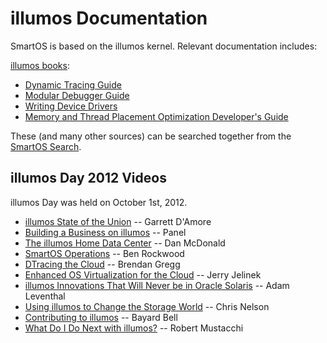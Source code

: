 # illumos Documentation

SmartOS is based on the illumos kernel. Relevant documentation includes:

[illumos books](http://illumos.org/books/):

- [Dynamic Tracing Guide](http://illumos.org/books/dtrace/)
- [Modular Debugger Guide](http://illumos.org/books/mdb/)
- [Writing Device Drivers](http://illumos.org/books/wdd/)
- [Memory and Thread Placement Optimization Developer's
    Guide](http://illumos.org/books/lgrps/)

These (and many other sources) can be searched together from the
[SmartOS Search](http://smartos.org/search/).

## illumos Day 2012 Videos

illumos Day was held on October 1st, 2012.

- [illumos State of the Union][illumos-day-01] -- Garrett D'Amore
- [Building a Business on illumos][illumos-day-02] -- Panel
- [The illumos Home Data Center][illumos-day-03] -- Dan McDonald
- [SmartOS Operations][illumos-day-04] -- Ben Rockwood
- [DTracing the Cloud][illumos-day-05] -- Brendan Gregg
- [Enhanced OS Virtualization for the Cloud][illumos-day-06] -- Jerry Jelinek
- [illumos Innovations That Will Never be in Oracle
  Solaris][illumos-day-07] -- Adam Leventhal
- [Using illumos to Change the Storage World][illumos-day-08] -- Chris Nelson
- [Contributing to illumos][illumos-day-09] -- Bayard Bell
- [What Do I Do Next with illumos?][illumos-day-10] -- Robert Mustacchi

[illumos-day-01]: http://zfsday.com/about-illumos-day/illumos-state-of-the-union/
[illumos-day-02]: http://zfsday.com/about-illumos-day/building-a-business-on-illumos/
[illumos-day-03]: http://zfsday.com/about-illumos-day/the-illumos-home-data-center/
[illumos-day-04]: http://zfsday.com/about-illumos-day/smartos-operations/
[illumos-day-05]: http://zfsday.com/about-illumos-day/dtracing-the-cloud/
[illumos-day-06]: http://zfsday.com/about-illumos-day/enhanced-os-virtualization-for-the-cloud/
[illumos-day-07]: http://zfsday.com/about-illumos-day/illumos-innovations-that-will-never-be-in-oracle-solaris/
[illumos-day-08]: http://zfsday.com/using-illumos-to-change-the-storage-world/
[illumos-day-09]: http://zfsday.com/about-illumos-day/contributing-to-illumos/
[illumos-day-10]: http://zfsday.com/about-illumos-day/what-do-i-do-next-with-illumos/
